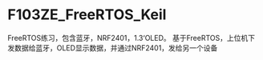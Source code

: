 # F103ZE_FreeRTOS_Keil
 FreeRTOS练习，包含蓝牙，NRF2401，1.3‘OLED。
 基于FreeRTOS，上位机下发数据给蓝牙，OLED显示数据，并通过NRF2401，发给另一个设备
